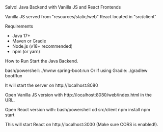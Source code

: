 Salvo! Java Backend with Vanilla JS and React Frontends

Vanilla JS served from "resources/static/web"
React located in "src/client"

Requirements

- Java 17+
- Maven or Gradle
- Node.js (v18+ recommended)
- npm (or yarn)

How to Run
Start the Java Backend.

bash/powershell:
./mvnw spring-boot:run
Or if using Gradle:
./gradlew bootRun

It will start the server on http://localhost:8080

Open Vanilla JS version with http://localhost:8080/web/index.html in the URL.

Open React version with:
bash/powershell
cd src/client
npm install
npm start

This will start React on http://localhost:3000 (Make sure CORS is enabled!).
